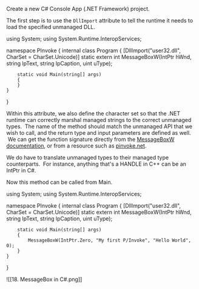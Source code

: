 Create a new C# Console App (.NET Framework) project.

The first step is to use the `DllImport` attribute to tell the runtime it needs to load the specified unmanaged DLL.

using System;
using System.Runtime.InteropServices;

namespace PInvoke
{
    internal class Program
    {
        [DllImport("user32.dll", CharSet = CharSet.Unicode)]
        static extern int MessageBoxW(IntPtr hWnd, string lpText, string lpCaption, uint uType);

        static void Main(string[] args)
        {
        }
    }
}

  

Within this attribute, we also define the character set so that the .NET runtime can correctly marshal managed strings to the correct unmanaged types.  The name of the method should match the unmanaged API that we wish to call, and the return type and input parameters are defined as well.  We can get the function signature directly from the [MessageBoxW documentation](https://docs.microsoft.com/en-us/windows/win32/api/winuser/nf-winuser-messageboxw), or from a resource such as [pinvoke.net](http://pinvoke.net/default.aspx/user32/MessageBox.html).

We do have to translate unmanaged types to their managed type counterparts.  For instance, anything that's a HANDLE in C++ can be an IntPtr in C#.

Now this method can be called from Main.

using System;
using System.Runtime.InteropServices;

namespace PInvoke
{
    internal class Program
    {
        [DllImport("user32.dll", CharSet = CharSet.Unicode)]
        static extern int MessageBoxW(IntPtr hWnd, string lpText, string lpCaption, uint uType);

        static void Main(string[] args)
        {
            MessageBoxW(IntPtr.Zero, "My first P/Invoke", "Hello World", 0);
        }
    }
}

![[18. MessageBox in C#.png]]

